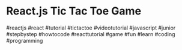 # React.js Tic Tac Toe Game 


#reactjs #react #tutorial #tictactoe #videotutorial #javascript #junior #stepbystep #howtocode #reacttutorial #game #fun #learn #coding #programming
